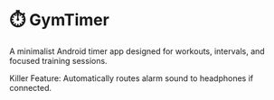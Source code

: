 # ⏱️ GymTimer

A minimalist Android timer app designed for workouts, intervals, and focused training sessions. 

Killer Feature: Automatically routes alarm sound to headphones if connected.

